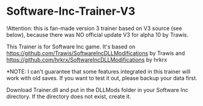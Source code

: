 # Software-Inc-Trainer-V3
!Attention: this is fan-made version 3 trainer based on V3 source (see below), because there was NO official update V3 for alpha 10 by Trawis.

This Trainer is for Software Inc game. It's based on https://github.com/Trawis/SoftwareIncDLLModifications by Trawis and https://github.com/hrkrx/SoftwareIncDLLModifications by hrkrx

*NOTE: I can't guarantee that some features integrated in this trainer will work with old saves. If you want to test it out, please backup your data first.

Download Trainer.dll and put in the DLLMods folder in your Software Inc directory. If the directory does not exist, create it.

